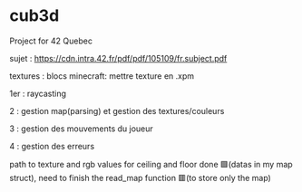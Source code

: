 # cub3d
Project for 42 Quebec

sujet : https://cdn.intra.42.fr/pdf/pdf/105109/fr.subject.pdf

textures : blocs minecraft:
mettre texture en .xpm



 1er : raycasting 

 2 : gestion map(parsing) et gestion des textures/couleurs

 3 : gestion des mouvements du joueur

 4 : gestion des erreurs 

path to texture and rgb values for ceiling and floor done 🟩(datas in my map struct), need to finish the read_map function 🟥(to store only the map)
